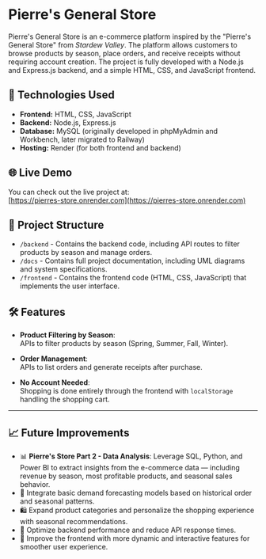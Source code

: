 # Pierre's General Store

Pierre's General Store is an e-commerce platform inspired by the "Pierre's General Store" from *Stardew Valley*. The platform allows customers to browse products by season, place orders, and receive receipts without requiring account creation. The project is fully developed with a Node.js and Express.js backend, and a simple HTML, CSS, and JavaScript frontend.

## 📌 Technologies Used

- **Frontend:** HTML, CSS, JavaScript  
- **Backend:** Node.js, Express.js  
- **Database:** MySQL (originally developed in phpMyAdmin and Workbench, later migrated to Railway)  
- **Hosting:** Render (for both frontend and backend)

## 🌐 Live Demo

You can check out the live project at:  
[https://pierres-store.onrender.com](https://pierres-store.onrender.com)

## 📂 Project Structure

- `/backend` - Contains the backend code, including API routes to filter products by season and manage orders.
- `/docs` - Contains full project documentation, including UML diagrams and system specifications.
- `/frontend` - Contains the frontend code (HTML, CSS, JavaScript) that implements the user interface.

## 🛠 Features

- **Product Filtering by Season**:  
  APIs to filter products by season (Spring, Summer, Fall, Winter).
  
- **Order Management**:  
  APIs to list orders and generate receipts after purchase.
  
- **No Account Needed**:  
  Shopping is done entirely through the frontend with `localStorage` handling the shopping cart.

---

## 📈 Future Improvements

- 📊 **Pierre's Store Part 2 - Data Analysis**: Leverage SQL, Python, and Power BI to extract insights from the e-commerce data — including revenue by season, most profitable products, and seasonal sales behavior.
- 🧠 Integrate basic demand forecasting models based on historical order and seasonal patterns.
- 🛍️ Expand product categories and personalize the shopping experience with seasonal recommendations.
- 🚀 Optimize backend performance and reduce API response times.
- 🎨 Improve the frontend with more dynamic and interactive features for smoother user experience.

